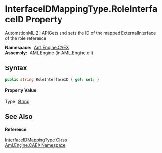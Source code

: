 InterfaceIDMappingType.RoleInterfaceID Property
===============================================
AutomationML 2.1 APIGets and sets the ID of the mapped ExternalInterface of the role reference

  **Namespace:**  [Aml.Engine.CAEX][1]  
  **Assembly:**  AML.Engine (in AML.Engine.dll)

Syntax
------

```csharp
public string RoleInterfaceID { get; set; }
```

#### Property Value
Type: [String][2]

See Also
--------

#### Reference
[InterfaceIDMappingType Class][3]  
[Aml.Engine.CAEX Namespace][1]  

[1]: ../README.md
[2]: https://docs.microsoft.com/dotnet/api/system.string
[3]: README.md
[4]: https://www.automationml.org
[5]: ../../icons/logoShade.png